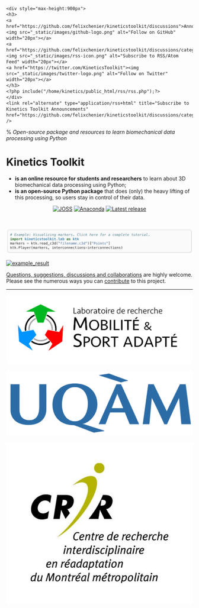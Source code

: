 ```{margin}
<div style="max-height:900px">
<h3>
<a href="https://github.com/felixchenier/kineticstoolkit/discussions">Announcements <img src="_static/images/github-logo.png" alt="Follow on GitHub" width="20px"></a>
<a href="https://github.com/felixchenier/kineticstoolkit/discussions/categories/announcements.atom"><img src="_static/images/rss-icon.png" alt="Subscribe to RSS/Atom Feed" width="20px"></a>
<a href="https://twitter.com/KineticsToolkit"><img src="_static/images/twitter-logo.png" alt="Follow on Twitter" width="20px"></a>
</h3>
<?php include("/home/kinetics/public_html/rss/rss.php");?>
</div>
<link rel="alternate" type="application/rss+html" title="Subscribe to Kinetics Toolkit Announcements" href="https://github.com/felixchenier/kineticstoolkit/discussions/categories/announcements.atom" />
```

% *Open-source package and resources to learn biomechanical data processing using Python*

# Kinetics Toolkit

- **is an online resource for students and researchers** to learn about 3D biomechanical data processing using Python;
- **is an open-source Python package** that does (only) the heavy lifting of this processing, so users stay in control of their data.

<div align="center">
<a href="https://doi.org/10.21105/joss.03714"><img src="https://joss.theoj.org/papers/10.21105/joss.03714/status.svg" alt="JOSS"></a>
<a href="https://anaconda.org/conda-forge/kineticstoolkit"><img src="https://anaconda.org/conda-forge/kineticstoolkit/badges/version.svg" alt="Anaconda"></a>
<a href="https://anaconda.org/conda-forge/kineticstoolkit"><img src="https://anaconda.org/conda-forge/kineticstoolkit/badges/latest_release_date.svg" alt="Latest release"></a>
</div>

   

[![example_code](_static/images/index_example.png)](kinematics_load_visualize.md)

[![example_result](_static/images/frontpage.gif)](kinematics_load_visualize.md)


[Questions, suggestions, discussions and collaborations](https://github.com/felixchenier/kineticstoolkit/discussions) are highly welcome. Please see the numerous ways you can [contribute](dev_contributing.md) to this project.

-----------

<div align="center">
<a class="reference external" href="https://felixchenier.uqam.ca"><img alt="-width:narrow" src="_static/images/logo_mosa.png"></a>
&nbsp;&nbsp;&nbsp;<a class="reference external" href="https://uqam.ca"><img alt="-width:narrower" src="_static/images/logo_uqam.png"></a>
&nbsp;&nbsp;&nbsp;<a class="reference external" href="https://crir.ca"><img alt="-width:narrower" src="_static/images/logo_crir.jpg"></a>
</div>
